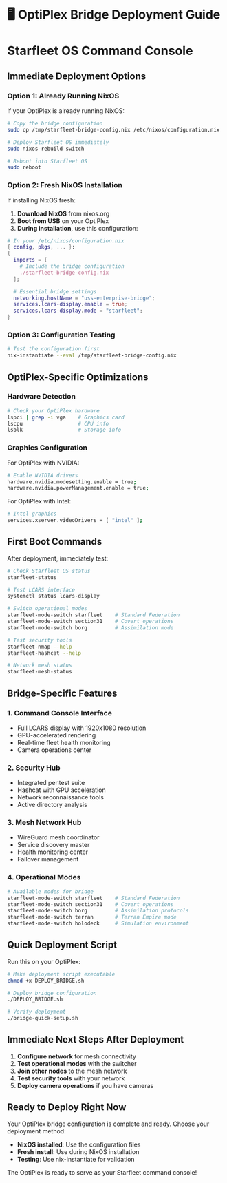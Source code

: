 # 🖥️ OptiPlex Bridge Deployment Guide
# Starfleet OS Command Console

## Immediate Deployment Options

### Option 1: Already Running NixOS
If your OptiPlex is already running NixOS:

```bash
# Copy the bridge configuration
sudo cp /tmp/starfleet-bridge-config.nix /etc/nixos/configuration.nix

# Deploy Starfleet OS immediately
sudo nixos-rebuild switch

# Reboot into Starfleet OS
sudo reboot
```

### Option 2: Fresh NixOS Installation
If installing NixOS fresh:

1. **Download NixOS** from nixos.org
2. **Boot from USB** on your OptiPlex
3. **During installation**, use this configuration:

```nix
# In your /etc/nixos/configuration.nix
{ config, pkgs, ... }:
{
  imports = [
    # Include the bridge configuration
    ./starfleet-bridge-config.nix
  ];

  # Essential bridge settings
  networking.hostName = "uss-enterprise-bridge";
  services.lcars-display.enable = true;
  services.lcars-display.mode = "starfleet";
}
```

### Option 3: Configuration Testing
```bash
# Test the configuration first
nix-instantiate --eval /tmp/starfleet-bridge-config.nix
```

## OptiPlex-Specific Optimizations

### Hardware Detection
```bash
# Check your OptiPlex hardware
lspci | grep -i vga    # Graphics card
lscpu                  # CPU info
lsblk                  # Storage info
```

### Graphics Configuration
For OptiPlex with NVIDIA:
```bash
# Enable NVIDIA drivers
hardware.nvidia.modesetting.enable = true;
hardware.nvidia.powerManagement.enable = true;
```

For OptiPlex with Intel:
```bash
# Intel graphics
services.xserver.videoDrivers = [ "intel" ];
```

## First Boot Commands

After deployment, immediately test:

```bash
# Check Starfleet OS status
starfleet-status

# Test LCARS interface
systemctl status lcars-display

# Switch operational modes
starfleet-mode-switch starfleet    # Standard Federation
starfleet-mode-switch section31    # Covert operations
starfleet-mode-switch borg         # Assimilation mode

# Test security tools
starfleet-nmap --help
starfleet-hashcat --help

# Network mesh status
starfleet-mesh-status
```

## Bridge-Specific Features

### 1. Command Console Interface
- Full LCARS display with 1920x1080 resolution
- GPU-accelerated rendering
- Real-time fleet health monitoring
- Camera operations center

### 2. Security Hub
- Integrated pentest suite
- Hashcat with GPU acceleration
- Network reconnaissance tools
- Active directory analysis

### 3. Mesh Network Hub
- WireGuard mesh coordinator
- Service discovery master
- Health monitoring center
- Failover management

### 4. Operational Modes
```bash
# Available modes for bridge
starfleet-mode-switch starfleet    # Standard Federation
starfleet-mode-switch section31    # Covert operations
starfleet-mode-switch borg         # Assimilation protocols
starfleet-mode-switch terran       # Terran Empire mode
starfleet-mode-switch holodeck     # Simulation environment
```

## Quick Deployment Script

Run this on your OptiPlex:

```bash
# Make deployment script executable
chmod +x DEPLOY_BRIDGE.sh

# Deploy bridge configuration
./DEPLOY_BRIDGE.sh

# Verify deployment
./bridge-quick-setup.sh
```

## Immediate Next Steps After Deployment

1. **Configure network** for mesh connectivity
2. **Test operational modes** with the switcher
3. **Join other nodes** to the mesh network
4. **Test security tools** with your network
5. **Deploy camera operations** if you have cameras

## Ready to Deploy Right Now

Your OptiPlex bridge configuration is complete and ready. Choose your deployment method:

- **NixOS installed**: Use the configuration files
- **Fresh install**: Use during NixOS installation
- **Testing**: Use nix-instantiate for validation

The OptiPlex is ready to serve as your Starfleet command console!